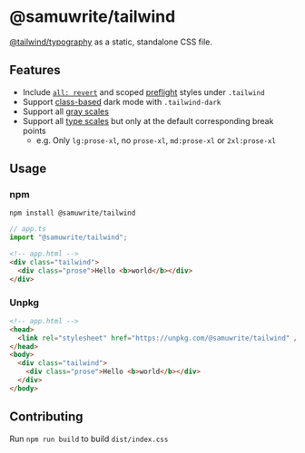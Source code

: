 # @samuwrite/tailwind

[@tailwind/typography](https://tailwindcss.com/docs/typography-plugin)
as a static, standalone CSS file.

## Features

- Include
  [`all: revert`](https://developer.mozilla.org/en-US/docs/Web/CSS/revert) and
  scoped [preflight](https://tailwindcss.com/docs/preflight) styles
  under `.tailwind`
- Support
  [class-based](https://tailwindcss.com/docs/dark-mode#toggling-dark-mode-manually)
  dark mode with `.tailwind-dark`
- Support all
  [gray scales](https://tailwindcss.com/docs/typography-plugin#choosing-a-gray-scale)
- Support all
  [type scales](https://tailwindcss.com/docs/typography-plugin#applying-a-type-scale)
  but only at the default corresponding break points
  - e.g. Only `lg:prose-xl`, no `prose-xl`, `md:prose-xl` or `2xl:prose-xl`

## Usage

### npm

```
npm install @samuwrite/tailwind
```

```ts
// app.ts
import "@samuwrite/tailwind";
```

```html
<!-- app.html -->
<div class="tailwind">
  <div class="prose">Hello <b>world</b></div>
</div>
```

### Unpkg

```html
<!-- app.html -->
<head>
  <link rel="stylesheet" href="https://unpkg.com/@samuwrite/tailwind" />
</head>
<body>
  <div class="tailwind">
    <div class="prose">Hello <b>world</b></div>
  </div>
</body>
```

## Contributing

Run `npm run build` to build `dist/index.css`
